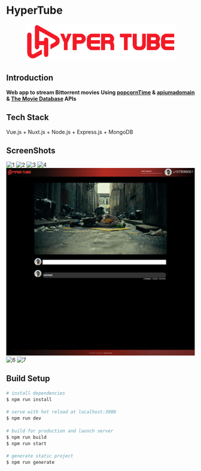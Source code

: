 # HyperTube

<p align="center">
  <img width="400" height="100" src="./static/Hbrand.png">
</p>

## Introduction
**Web app to stream Bittorrent movies**
**Using [popcornTime](https://popcorntime.api-docs.io/) & [apiumadomain](https://api.apiumadomain.com/list?sort=seeds&short=1&cb=&quality=720p,1080p,3d&page=1) & [The Movie Database](https://api.themoviedb.org) APIs**

## Tech Stack
Vue.js + Nuxt.js + Node.js + Express.js + MongoDB

## ScreenShots
![1](./static/screenshots/1.png)
![2](./static/screenshots/2.png)
![3](./static/screenshots/3.png)
![4](./static/screenshots/4.png)
![5](./static/screenshots/5.png)
![6](./static/screenshots/6.png)
![7](./static/screenshots/7.png)

## Build Setup

``` bash
# install dependencies
$ npm run install

# serve with hot reload at localhost:3000
$ npm run dev

# build for production and launch server
$ npm run build
$ npm run start

# generate static project
$ npm run generate
```
